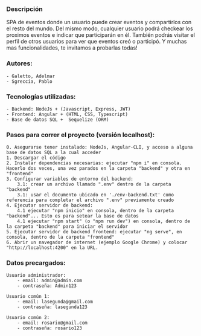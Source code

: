 
### Descripción
SPA de eventos donde un usuario puede crear eventos y compartirlos con el resto del mundo.
Del mismo modo, cualquier usuario podrá checkear los proximos eventos e indicar que participarán en él.
También podrás visitar el perfil de otros usuarios para ver que eventos creó o participó.
Y muchas mas funcionalidades, te invitamos a probarlas todas!

### Autores:
    - Galetto, Adelmar
    - Sgreccia, Pablo

### Tecnologías utilizadas:
    - Backend: NodeJs + (Javascript, Express, JWT)
    - Frontend: Angular + (HTML, CSS, Typescript)
    - Base de datos SQL +  Sequelize (ORM)

### Pasos para correr el proyecto (versión localhost):
    0. Asegurarse tener instalado: NodeJs, Angular-CLI, y acceso a alguna base de datos SQL a la cual acceder
    1. Descargar el código
    2. Instalar dependencias necesarias: ejecutar "npm i" en consola. Hacerlo dos veces, una vez parados en la carpeta "backend" y otra en "frontend"
    3. Configurar variables de entorno del backend:
        3.1: crear un archivo llamado ".env" dentro de la carpeta "backend"
        3.1: usar el documento ubicado en './env-backend.txt' como referencia para completar el archivo ".env" previamente creado
    4. Ejecutar servidor de backend: 
        4.1 ejecutar "npm inicio" en consola, dentro de la carpeta "backend"... Esto es para setear la base de datos
        4.1 ejecutar "npm start" (o "npm run dev") en consola, dentro de la carpeta "backend" para iniciar el servidor
    5. Ejecutar servidor de backend frontend: ejecutar "ng serve", en consola, dentro de la carpeta "frontend"
    6. Abrir un navegador de internet (ejemplo Google Chrome) y colocar "http://localhost:4200" en la URL.

### Datos precargados:
    Usuario administrador:
        - email: admin@admin.com
        - contraseña: Admin123
        
    Usuario común 1:
        - email: lasegunda@gmail.com
        - contraseña: lasegunda123
    
    Usuario común 2:
        - email: rosario@gmail.com
        - contraseña: rosario123
